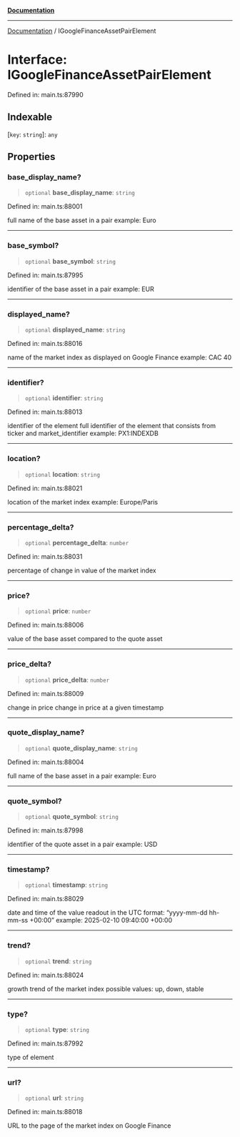 [**Documentation**](../README.md)

***

[Documentation](../README.md) / IGoogleFinanceAssetPairElement

# Interface: IGoogleFinanceAssetPairElement

Defined in: main.ts:87990

## Indexable

\[`key`: `string`\]: `any`

## Properties

### base\_display\_name?

> `optional` **base\_display\_name**: `string`

Defined in: main.ts:88001

full name of the base asset in a pair
example: Euro

***

### base\_symbol?

> `optional` **base\_symbol**: `string`

Defined in: main.ts:87995

identifier of the base asset in a pair
example: EUR

***

### displayed\_name?

> `optional` **displayed\_name**: `string`

Defined in: main.ts:88016

name of the market index as displayed on Google Finance
example: CAC 40

***

### identifier?

> `optional` **identifier**: `string`

Defined in: main.ts:88013

identifier of the element
full identifier of the element that consists from ticker and market_identifier
example: PX1:INDEXDB

***

### location?

> `optional` **location**: `string`

Defined in: main.ts:88021

location of the market index
example: Europe/Paris

***

### percentage\_delta?

> `optional` **percentage\_delta**: `number`

Defined in: main.ts:88031

percentage of change in value of the market index

***

### price?

> `optional` **price**: `number`

Defined in: main.ts:88006

value of the base asset compared to the quote asset

***

### price\_delta?

> `optional` **price\_delta**: `number`

Defined in: main.ts:88009

change in price
change in price at a given timestamp

***

### quote\_display\_name?

> `optional` **quote\_display\_name**: `string`

Defined in: main.ts:88004

full name of the base asset in a pair
example: Euro

***

### quote\_symbol?

> `optional` **quote\_symbol**: `string`

Defined in: main.ts:87998

identifier of the quote asset in a pair
example: USD

***

### timestamp?

> `optional` **timestamp**: `string`

Defined in: main.ts:88029

date and time of the value readout
in the UTC format: “yyyy-mm-dd hh-mm-ss +00:00”
example:
2025-02-10 09:40:00 +00:00

***

### trend?

> `optional` **trend**: `string`

Defined in: main.ts:88024

growth trend of the market index
possible values: up, down, stable

***

### type?

> `optional` **type**: `string`

Defined in: main.ts:87992

type of element

***

### url?

> `optional` **url**: `string`

Defined in: main.ts:88018

URL to the page of the market index on Google Finance
